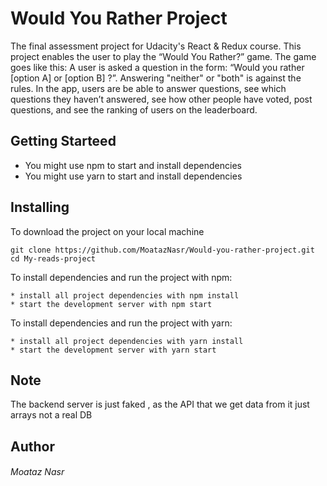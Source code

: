 # Would You Rather Project

The final assessment project for Udacity's React & Redux course.
This project enables the user to play the “Would You Rather?” game.
The game goes like this:
A user is asked a question in the form: “Would you rather [option A] or [option B] ?”.
Answering "neither" or "both" is against the rules.
In the app, users are be able to answer questions, see which questions they haven’t answered, see how other people have voted, post questions, and see the ranking of users on the leaderboard.

## Getting Starteed

* You might use npm to start and install dependencies 
* You might use yarn to start and install dependencies 

## Installing

To download the project  on your local machine

```
git clone https://github.com/MoatazNasr/Would-you-rather-project.git
cd My-reads-project 

```

To install dependencies and run the project with npm:

```
* install all project dependencies with npm install
* start the development server with npm start

```
To install dependencies and run the project with yarn:

```
* install all project dependencies with yarn install
* start the development server with yarn start

```
## Note

The backend server is just faked , as the API that we get data from it just arrays not a real DB 

## Author

###### Moataz Nasr